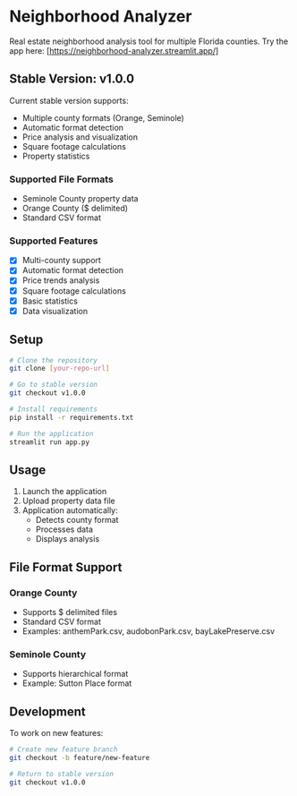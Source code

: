 # Neighborhood Analyzer

Real estate neighborhood analysis tool for multiple Florida counties. Try the app here: [https://neighborhood-analyzer.streamlit.app/]

## Stable Version: v1.0.0

Current stable version supports:
- Multiple county formats (Orange, Seminole)
- Automatic format detection
- Price analysis and visualization
- Square footage calculations
- Property statistics

### Supported File Formats
- Seminole County property data
- Orange County ($ delimited)
- Standard CSV format

### Supported Features
- [x] Multi-county support
- [x] Automatic format detection
- [x] Price trends analysis
- [x] Square footage calculations
- [x] Basic statistics
- [x] Data visualization

## Setup

```bash
# Clone the repository
git clone [your-repo-url]

# Go to stable version
git checkout v1.0.0

# Install requirements
pip install -r requirements.txt

# Run the application
streamlit run app.py
```

## Usage

1. Launch the application
2. Upload property data file
3. Application automatically:
   - Detects county format
   - Processes data
   - Displays analysis

## File Format Support

### Orange County
- Supports $ delimited files
- Standard CSV format
- Examples: anthemPark.csv, audobonPark.csv, bayLakePreserve.csv

### Seminole County
- Supports hierarchical format
- Example: Sutton Place format

## Development

To work on new features:
```bash
# Create new feature branch
git checkout -b feature/new-feature

# Return to stable version
git checkout v1.0.0
```
